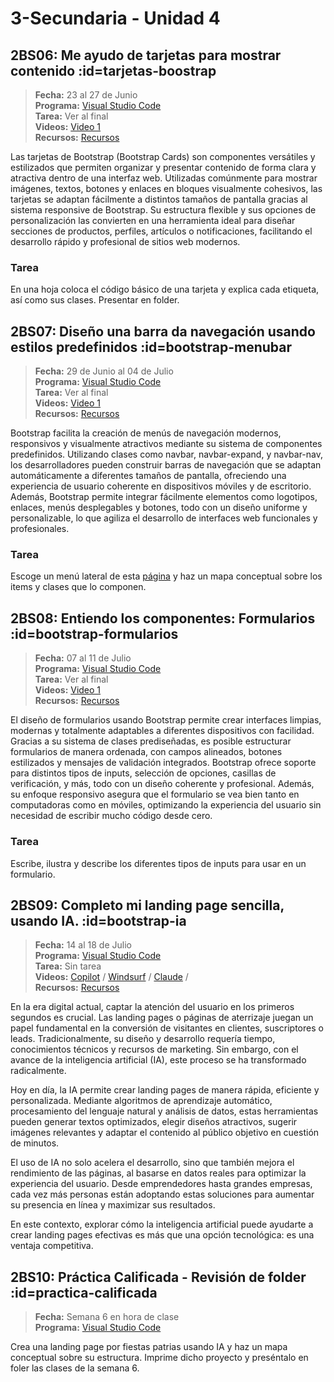 # 3-Secundaria - Unidad 4

## 2BS06: Me ayudo de tarjetas para mostrar contenido :id=tarjetas-boostrap

> <i class="bi bi-calendar"></i> **Fecha:** 23 al 27 de Junio<br><i class="bi bi-window-desktop"></i> **Programa:** [Visual Studio Code](https://code.visualstudio.com/)<br><i class="bi bi-calendar-check"></i> **Tarea:** Ver al final<br><i class="bi bi-play-btn"></i> **Videos:** [Video 1](https://www.youtube.com/watch?v=3ZWbFHjGc9I)<br><i class="bi bi-briefcase"></i> **Recursos:** [Recursos](https://drive.google.com/drive/folders/1sS6GGJK9ZJz4Go2m57zzpjfSGLDMH5jn?usp=sharing)

Las tarjetas de Bootstrap (Bootstrap Cards) son componentes versátiles y estilizados que permiten organizar y presentar contenido de forma clara y atractiva dentro de una interfaz web. Utilizadas comúnmente para mostrar imágenes, textos, botones y enlaces en bloques visualmente cohesivos, las tarjetas se adaptan fácilmente a distintos tamaños de pantalla gracias al sistema responsive de Bootstrap. Su estructura flexible y sus opciones de personalización las convierten en una herramienta ideal para diseñar secciones de productos, perfiles, artículos o notificaciones, facilitando el desarrollo rápido y profesional de sitios web modernos.

### Tarea

En una hoja coloca el código básico de una tarjeta y explica cada etiqueta, así como sus clases. Presentar en folder.

## 2BS07: Diseño una barra da navegación usando estilos predefinidos :id=bootstrap-menubar

> <i class="bi bi-calendar"></i> **Fecha:** 29 de Junio al 04 de Julio<br><i class="bi bi-window-desktop"></i> **Programa:** [Visual Studio Code](https://code.visualstudio.com/)<br><i class="bi bi-calendar-check"></i> **Tarea:** Ver al final<br><i class="bi bi-play-btn"></i> **Videos:** [Video 1](https://www.youtube.com/watch?v=TbaQ42y8moc)<br><i class="bi bi-briefcase"></i> **Recursos:** [Recursos](https://drive.google.com/drive/folders/1sS6GGJK9ZJz4Go2m57zzpjfSGLDMH5jn?usp=sharing)

Bootstrap facilita la creación de menús de navegación modernos, responsivos y visualmente atractivos mediante su sistema de componentes predefinidos. Utilizando clases como navbar, navbar-expand, y navbar-nav, los desarrolladores pueden construir barras de navegación que se adaptan automáticamente a diferentes tamaños de pantalla, ofreciendo una experiencia de usuario coherente en dispositivos móviles y de escritorio. Además, Bootstrap permite integrar fácilmente elementos como logotipos, enlaces, menús desplegables y botones, todo con un diseño uniforme y personalizable, lo que agiliza el desarrollo de interfaces web funcionales y profesionales.

### Tarea

Escoge un menú lateral de esta [página](https://getbootstrap.com/docs/5.3/examples/sidebars/) y haz un mapa conceptual sobre los items y clases que lo componen.

## 2BS08: Entiendo los componentes: Formularios :id=bootstrap-formularios

> <i class="bi bi-calendar"></i> **Fecha:** 07 al 11 de Julio<br><i class="bi bi-window-desktop"></i> **Programa:** [Visual Studio Code](https://code.visualstudio.com/)<br><i class="bi bi-calendar-check"></i> **Tarea:** Ver al final<br><i class="bi bi-play-btn"></i> **Videos:** [Video 1](https://www.youtube.com/watch?v=jGcMtvTYsGg)<br><i class="bi bi-briefcase"></i> **Recursos:** [Recursos](https://drive.google.com/drive/folders/1sS6GGJK9ZJz4Go2m57zzpjfSGLDMH5jn?usp=sharing)

El diseño de formularios usando Bootstrap permite crear interfaces limpias, modernas y totalmente adaptables a diferentes dispositivos con facilidad. Gracias a su sistema de clases prediseñadas, es posible estructurar formularios de manera ordenada, con campos alineados, botones estilizados y mensajes de validación integrados. Bootstrap ofrece soporte para distintos tipos de inputs, selección de opciones, casillas de verificación, y más, todo con un diseño coherente y profesional. Además, su enfoque responsivo asegura que el formulario se vea bien tanto en computadoras como en móviles, optimizando la experiencia del usuario sin necesidad de escribir mucho código desde cero.

### Tarea

Escribe, ilustra y describe los diferentes tipos de inputs para usar en un formulario.


<div class="currentTheme">

## 2BS09: Completo mi landing page sencilla, usando IA. :id=bootstrap-ia

> <i class="bi bi-calendar"></i> **Fecha:** 14 al 18 de Julio<br><i class="bi bi-window-desktop"></i> **Programa:** [Visual Studio Code](https://code.visualstudio.com/)<br><i class="bi bi-calendar-check"></i> **Tarea:** Sin tarea<br><i class="bi bi-play-btn"></i> **Videos:** [Copilot](https://www.youtube.com/watch?v=J0Olyrk9si0) / [Windsurf](https://www.youtube.com/watch?v=kGIpqa8YEZY) / [Claude](https://www.youtube.com/watch?v=vpcesejnOIU) / <br><i class="bi bi-briefcase"></i> **Recursos:** [Recursos](https://drive.google.com/drive/folders/1sS6GGJK9ZJz4Go2m57zzpjfSGLDMH5jn?usp=sharing)

En la era digital actual, captar la atención del usuario en los primeros segundos es crucial. Las landing pages o páginas de aterrizaje juegan un papel fundamental en la conversión de visitantes en clientes, suscriptores o leads. Tradicionalmente, su diseño y desarrollo requería tiempo, conocimientos técnicos y recursos de marketing. Sin embargo, con el avance de la inteligencia artificial (IA), este proceso se ha transformado radicalmente.

Hoy en día, la IA permite crear landing pages de manera rápida, eficiente y personalizada. Mediante algoritmos de aprendizaje automático, procesamiento del lenguaje natural y análisis de datos, estas herramientas pueden generar textos optimizados, elegir diseños atractivos, sugerir imágenes relevantes y adaptar el contenido al público objetivo en cuestión de minutos.

El uso de IA no solo acelera el desarrollo, sino que también mejora el rendimiento de las páginas, al basarse en datos reales para optimizar la experiencia del usuario. Desde emprendedores hasta grandes empresas, cada vez más personas están adoptando estas soluciones para aumentar su presencia en línea y maximizar sus resultados.

En este contexto, explorar cómo la inteligencia artificial puede ayudarte a crear landing pages efectivas es más que una opción tecnológica: es una ventaja competitiva.

</div>

## 2BS10: Práctica Calificada - Revisión de folder :id=practica-calificada

> <i class="bi bi-calendar"></i> **Fecha:** Semana 6 en hora de clase<br><i class="bi bi-window-desktop"></i> **Programa:** [Visual Studio Code](https://code.visualstudio.com/)

Crea una landing page por fiestas patrias usando IA y haz un mapa conceptual sobre su estructura. Imprime dicho proyecto y preséntalo en foler las clases de la semana 6.

